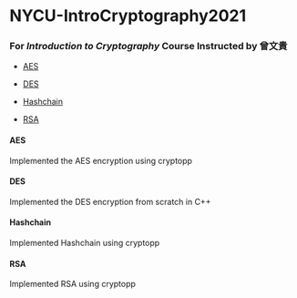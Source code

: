 # NYCU-IntroCryptography2021

### For *Introduction to Cryptography* Course Instructed by 曾文貴

- [AES](#AES)

- [DES](#DES)

- [Hashchain](#Hashchain)

- [RSA](#RSA)

#### AES

Implemented the AES encryption using cryptopp

#### DES

Implemented the DES encryption from scratch in C++

#### Hashchain

Implemented Hashchain using cryptopp

#### RSA

Implemented RSA using cryptopp


